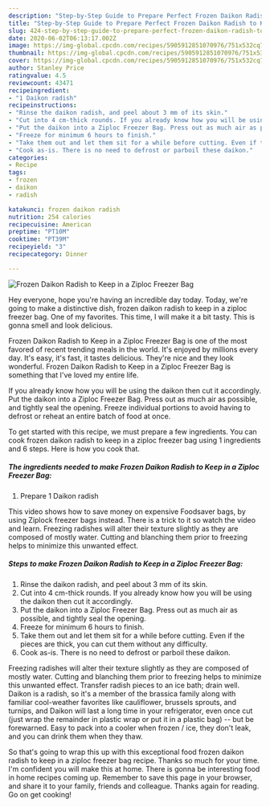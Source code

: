 ```yaml
---
description: "Step-by-Step Guide to Prepare Perfect Frozen Daikon Radish to Keep in a Ziploc Freezer Bag"
title: "Step-by-Step Guide to Prepare Perfect Frozen Daikon Radish to Keep in a Ziploc Freezer Bag"
slug: 424-step-by-step-guide-to-prepare-perfect-frozen-daikon-radish-to-keep-in-a-ziploc-freezer-bag
date: 2020-06-02T06:13:17.002Z
image: https://img-global.cpcdn.com/recipes/5905912851070976/751x532cq70/frozen-daikon-radish-to-keep-in-a-ziploc-freezer-bag-recipe-main-photo.jpg
thumbnail: https://img-global.cpcdn.com/recipes/5905912851070976/751x532cq70/frozen-daikon-radish-to-keep-in-a-ziploc-freezer-bag-recipe-main-photo.jpg
cover: https://img-global.cpcdn.com/recipes/5905912851070976/751x532cq70/frozen-daikon-radish-to-keep-in-a-ziploc-freezer-bag-recipe-main-photo.jpg
author: Stanley Price
ratingvalue: 4.5
reviewcount: 43471
recipeingredient:
- "1 Daikon radish"
recipeinstructions:
- "Rinse the daikon radish, and peel about 3 mm of its skin."
- "Cut into 4 cm-thick rounds. If you already know how you will be using the daikon then cut it accordingly."
- "Put the daikon into a Ziploc Freezer Bag. Press out as much air as possible, and tightly seal the opening."
- "Freeze for minimum 6 hours to finish."
- "Take them out and let them sit for a while before cutting. Even if the pieces are thick, you can cut them without any difficulty."
- "Cook as-is. There is no need to defrost or parboil these daikon."
categories:
- Recipe
tags:
- frozen
- daikon
- radish

katakunci: frozen daikon radish 
nutrition: 254 calories
recipecuisine: American
preptime: "PT10M"
cooktime: "PT39M"
recipeyield: "3"
recipecategory: Dinner

---
```



![Frozen Daikon Radish to Keep in a Ziploc Freezer Bag](https://img-global.cpcdn.com/recipes/5905912851070976/751x532cq70/frozen-daikon-radish-to-keep-in-a-ziploc-freezer-bag-recipe-main-photo.jpg)

Hey everyone, hope you're having an incredible day today. Today, we're going to make a distinctive dish, frozen daikon radish to keep in a ziploc freezer bag. One of my favorites. This time, I will make it a bit tasty. This is gonna smell and look delicious.

Frozen Daikon Radish to Keep in a Ziploc Freezer Bag is one of the most favored of recent trending meals in the world. It's enjoyed by millions every day. It's easy, it's fast, it tastes delicious. They're nice and they look wonderful. Frozen Daikon Radish to Keep in a Ziploc Freezer Bag is something that I've loved my entire life.

If you already know how you will be using the daikon then cut it accordingly. Put the daikon into a Ziploc Freezer Bag. Press out as much air as possible, and tightly seal the opening. Freeze individual portions to avoid having to defrost or reheat an entire batch of food at once.


To get started with this recipe, we must prepare a few ingredients. You can cook frozen daikon radish to keep in a ziploc freezer bag using 1 ingredients and 6 steps. Here is how you cook that.

<!--inarticleads1-->

##### The ingredients needed to make Frozen Daikon Radish to Keep in a Ziploc Freezer Bag:

1. Prepare 1 Daikon radish


This video shows how to save money on expensive Foodsaver bags, by using Ziplock freezer bags instead. There is a trick to it so watch the video and learn. Freezing radishes will alter their texture slightly as they are composed of mostly water. Cutting and blanching them prior to freezing helps to minimize this unwanted effect. 

<!--inarticleads2-->

##### Steps to make Frozen Daikon Radish to Keep in a Ziploc Freezer Bag:

1. Rinse the daikon radish, and peel about 3 mm of its skin.
1. Cut into 4 cm-thick rounds. If you already know how you will be using the daikon then cut it accordingly.
1. Put the daikon into a Ziploc Freezer Bag. Press out as much air as possible, and tightly seal the opening.
1. Freeze for minimum 6 hours to finish.
1. Take them out and let them sit for a while before cutting. Even if the pieces are thick, you can cut them without any difficulty.
1. Cook as-is. There is no need to defrost or parboil these daikon.


Freezing radishes will alter their texture slightly as they are composed of mostly water. Cutting and blanching them prior to freezing helps to minimize this unwanted effect. Transfer radish pieces to an ice bath; drain well. Daikon is a radish, so it&#39;s a member of the brassica family along with familiar cool-weather favorites like cauliflower, brussels sprouts, and turnips, and Daikon will last a long time in your refrigerator, even once cut (just wrap the remainder in plastic wrap or put it in a plastic bag) -- but be forewarned. Easy to pack into a cooler when frozen / ice, they don&#39;t leak, and you can drink them when they thaw. 

So that's going to wrap this up with this exceptional food frozen daikon radish to keep in a ziploc freezer bag recipe. Thanks so much for your time. I'm confident you will make this at home. There is gonna be interesting food in home recipes coming up. Remember to save this page in your browser, and share it to your family, friends and colleague. Thanks again for reading. Go on get cooking!
